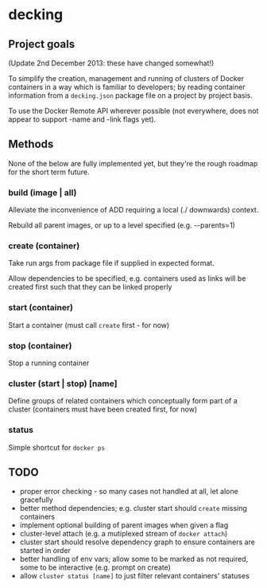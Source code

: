 # decking

## Project goals

(Update 2nd December 2013: these have changed somewhat!)

To simplify the creation, management and running of clusters
of Docker containers in a way which is familiar to developers;
by reading container information from a `decking.json` package file
on a project by project basis.

To use the Docker Remote API wherever possible (not everywhere, does
not appear to support -name and -link flags yet).

## Methods

None of the below are fully implemented yet, but they're the rough
roadmap for the short term future.

### build (image | all)

Alleviate the inconvenience of ADD requiring a local (./ downwards)
context.

Rebuild all parent images, or up to a level specified (e.g. --parents=1)

### create (container)

Take run args from package file if supplied in expected format.

Allow dependencies to be specified, e.g. containers used as links
will be created first such that they can be linked properly

### start (container)

Start a container (must call `create` first - for now)

### stop (container)

Stop a running container

### cluster (start | stop) [name]

Define groups of related containers which conceptually form part of
a cluster (containers must have been created first, for now)

### status

Simple shortcut for `docker ps`

## TODO

* proper error checking - so many cases not handled at all, let alone gracefully
* better method dependencies; e.g. cluster start should `create` missing containers
* implement optional building of parent images when given a flag
* cluster-level attach (e.g. a mutiplexed stream of `docker attach`)
* cluster start should resolve dependency graph to ensure containers are started in order
* better handling of env vars; allow some to be marked as not required, some to be interactive (e.g. prompt on create)
* allow `cluster status [name]` to just filter relevant containers' statuses
